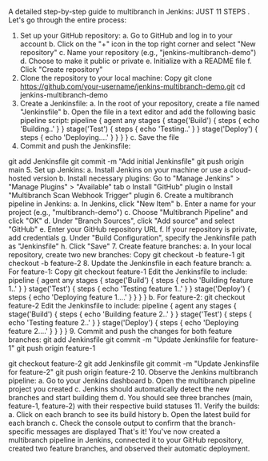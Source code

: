 A detailed step-by-step guide to multibranch in Jenkins: JUST 11 STEPS
. Let's go through the entire process:
1.	Set up your GitHub repository: a. Go to GitHub and log in to your account b. Click on the "+" icon in the top right corner and select "New repository" c. Name your repository (e.g., "jenkins-multibranch-demo") d. Choose to make it public or private e. Initialize with a README file f. Click "Create repository"
2.	Clone the repository to your local machine: 
Copy
git clone https://github.com/your-username/jenkins-multibranch-demo.git
cd jenkins-multibranch-demo
3.	Create a Jenkinsfile: a. In the root of your repository, create a file named "Jenkinsfile" b. Open the file in a text editor and add the following basic pipeline script: 
pipeline {
    agent any
    stages {
        stage('Build') {
            steps {
                echo 'Building..'
            }
        }
        stage('Test') {
            steps {
                echo 'Testing..'
            }
        }
        stage('Deploy') {
            steps {
                echo 'Deploying....'
            }
        }
    }
}
c. Save the file
4.	Commit and push the Jenkinsfile: 

git add Jenkinsfile
git commit -m "Add initial Jenkinsfile"
git push origin main
5.	Set up Jenkins: a. Install Jenkins on your machine or use a cloud-hosted version b. Install necessary plugins: Go to "Manage Jenkins" > "Manage Plugins" > "Available" tab 
o	Install "GitHub" plugin
o	Install "Multibranch Scan Webhook Trigger" plugin
6.	Create a multibranch pipeline in Jenkins: a. In Jenkins, click "New Item" b. Enter a name for your project (e.g., "multibranch-demo") c. Choose "Multibranch Pipeline" and click "OK" d. Under "Branch Sources", click "Add source" and select "GitHub" e. Enter your GitHub repository URL f. If your repository is private, add credentials g. Under "Build Configuration", specify the Jenkinsfile path as "Jenkinsfile" h. Click "Save"
7.	Create feature branches: a. In your local repository, create two new branches: 
Copy
git checkout -b feature-1
git checkout -b feature-2
8.	Update the Jenkinsfile in each feature branch: a. For feature-1: 
Copy
git checkout feature-1
Edit the Jenkinsfile to include: 
pipeline {
    agent any
    stages {
        stage('Build') {
            steps {
                echo 'Building feature 1..'
            }
        }
        stage('Test') {
            steps {
                echo 'Testing feature 1..'
            }
        }
        stage('Deploy') {
            steps {
                echo 'Deploying feature 1....'
            }
        }
    }
}
b. For feature-2: 
git checkout feature-2
Edit the Jenkinsfile to include: 
pipeline {
    agent any
    stages {
        stage('Build') {
            steps {
                echo 'Building feature 2..'
            }
        }
        stage('Test') {
            steps {
                echo 'Testing feature 2..'
            }
        }
        stage('Deploy') {
            steps {
                echo 'Deploying feature 2....'
            }
        }
    }
}
9.	Commit and push the changes for both feature branches: 
git add Jenkinsfile
git commit -m "Update Jenkinsfile for feature-1"
git push origin feature-1

git checkout feature-2
git add Jenkinsfile
git commit -m "Update Jenkinsfile for feature-2"
git push origin feature-2
10.	Observe the Jenkins multibranch pipeline: a. Go to your Jenkins dashboard b. Open the multibranch pipeline project you created c. Jenkins should automatically detect the new branches and start building them d. You should see three branches (main, feature-1, feature-2) with their respective build statuses
11.	Verify the builds: a. Click on each branch to see its build history b. Open the latest build for each branch c. Check the console output to confirm that the branch-specific messages are displayed
That's it! You've now created a multibranch pipeline in Jenkins, connected it to your GitHub repository, created two feature branches, and observed their automatic deployment.
